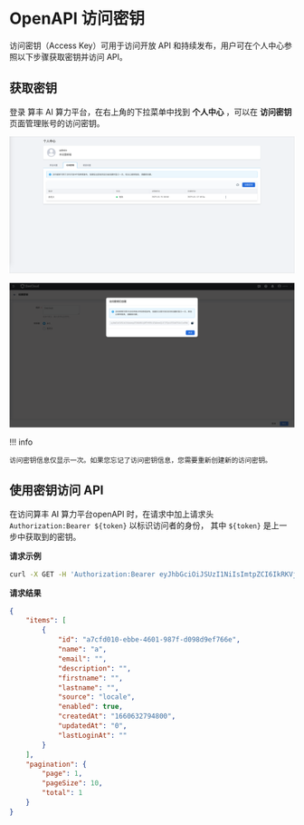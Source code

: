 # OpenAPI 访问密钥

访问密钥（Access Key）可用于访问开放 API 和持续发布，用户可在个人中心参照以下步骤获取密钥并访问 API。

## 获取密钥

登录 算丰 AI 算力平台，在右上角的下拉菜单中找到 __个人中心__ ，可以在 __访问密钥__ 页面管理账号的访问密钥。

![ak list](../images/platform02_1.png)

![created a key](../images/platform03_1.png)

!!! info

    访问密钥信息仅显示一次。如果您忘记了访问密钥信息，您需要重新创建新的访问密钥。

## 使用密钥访问 API

在访问算丰 AI 算力平台openAPI 时，在请求中加上请求头 `Authorization:Bearer ${token}` 以标识访问者的身份，
其中 `${token}` 是上一步中获取到的密钥。

**请求示例**

```bash
curl -X GET -H 'Authorization:Bearer eyJhbGciOiJSUzI1NiIsImtpZCI6IkRKVjlBTHRBLXZ4MmtQUC1TQnVGS0dCSWc1cnBfdkxiQVVqM2U3RVByWnMiLCJ0eXAiOiJKV1QifQ.eyJleHAiOjE2NjE0MTU5NjksImlhdCI6MTY2MDgxMTE2OSwiaXNzIjoiZ2hpcHBvLmlvIiwic3ViIjoiZjdjOGIxZjUtMTc2MS00NjYwLTg2MWQtOWI3MmI0MzJmNGViIiwicHJlZmVycmVkX3VzZXJuYW1lIjoiYWRtaW4iLCJncm91cHMiOltdfQ.RsUcrAYkQQ7C6BxMOrdD3qbBRUt0VVxynIGeq4wyIgye6R8Ma4cjxG5CbU1WyiHKpvIKJDJbeFQHro2euQyVde3ygA672ozkwLTnx3Tu-_mB1BubvWCBsDdUjIhCQfT39rk6EQozMjb-1X1sbLwzkfzKMls-oxkjagI_RFrYlTVPwT3Oaw-qOyulRSw7Dxd7jb0vINPq84vmlQIsI3UuTZSNO5BCgHpubcWwBss-Aon_DmYA-Et_-QtmPBA3k8E2hzDSzc7eqK0I68P25r9rwQ3DeKwD1dbRyndqWORRnz8TLEXSiCFXdZT2oiMrcJtO188Ph4eLGut1-4PzKhwgrQ' https://demo-dev.daocloud.io/apis/ghippo.io/v1alpha1/users?page=1&pageSize=10 -k
```

**请求结果**

```json
{
    "items": [
        {
            "id": "a7cfd010-ebbe-4601-987f-d098d9ef766e",
            "name": "a",
            "email": "",
            "description": "",
            "firstname": "",
            "lastname": "",
            "source": "locale",
            "enabled": true,
            "createdAt": "1660632794800",
            "updatedAt": "0",
            "lastLoginAt": ""
        }
    ],
    "pagination": {
        "page": 1,
        "pageSize": 10,
        "total": 1
    }
}
```
